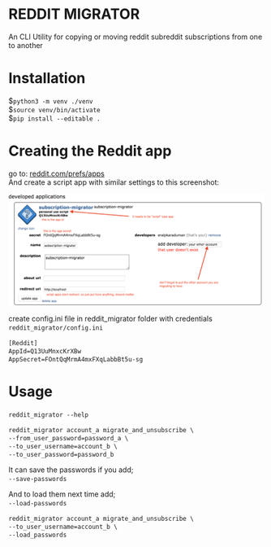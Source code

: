# REDDIT MIGRATOR

An CLI Utility for copying or moving reddit subreddit subscriptions from one to another  

# Installation

$`python3 -m venv ./venv`  
$`source venv/bin/activate`  
$`pip install --editable .`  

# Creating the Reddit app

go to: [reddit.com/prefs/apps](https://www.reddit.com/prefs/apps/)  
And create a script app with similar settings to this screenshot:  
  
  
![screenshot](https://github.com/eralpkaraduman/reddit-migrator/raw/master/creating-reddit-script-app.png)

create config.ini file in reddit_migrator folder with credentials `reddit_migrator/config.ini`  
```
[Reddit]
AppId=Q13UuMnxcKrXBw
AppSecret=FOntQqMrmA4mxFXqLabbBt5u-sg
```

# Usage

`reddit_migrator --help`  

```
reddit_migrator account_a migrate_and_unsubscribe \  
--from_user_password=password_a \  
--to_user_username=account_b \  
--to_user_password=password_b  
```

It can save the passwords if you add;  
`--save-passwords`

And to load them next time add;  
`--load-passwords` 

```
reddit_migrator account_a migrate_and_unsubscribe \  
--to_user_username=account_b \  
--load_passwords  
```
